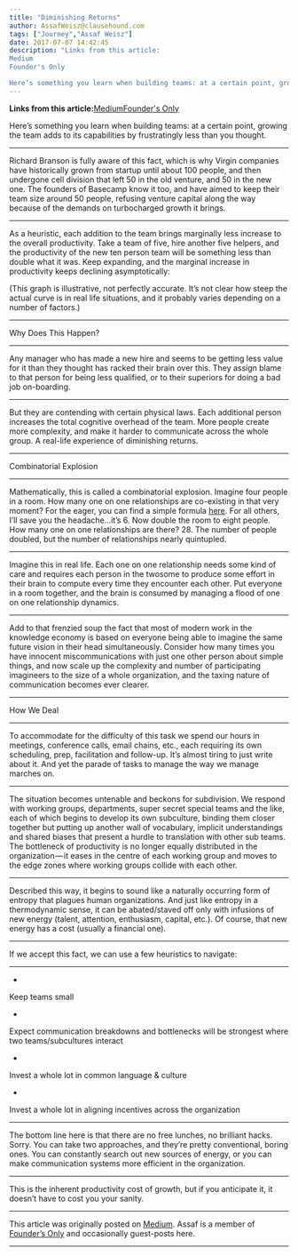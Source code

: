 ```yaml
---
title: "Diminishing Returns"
author: AssafWeisz@clausehound.com
tags: ["Journey","Assaf Weisz"]
date: 2017-07-07 14:42:45
description: "Links from this article:
Medium
Founder's Only

Here’s something you learn when building teams: at a certain point, growing the team adds to its capabilities by frustratingly less than you thought...."
---
```


**Links from this article:**[Medium](https://medium.com/@assafweisz/diminishing-returns-e924272e9e1)[Founder's Only](http://clausehound.com/founders-only/)

Here’s something you learn when building teams: at a certain point, growing the team adds to its capabilities by frustratingly less than you thought.
** **
Richard Branson is fully aware of this fact, which is why Virgin companies have historically grown from startup until about 100 people, and then undergone cell division that left 50 in the old venture, and 50 in the new one. The founders of Basecamp know it too, and have aimed to keep their team size around 50 people, refusing venture capital along the way because of the demands on turbocharged growth it brings.

 

** **
As a heuristic, each addition to the team brings marginally less increase to the overall productivity. Take a team of five, hire another five helpers, and the productivity of the new ten person team will be something less than double what it was. Keep expanding, and the marginal increase in productivity keeps declining asymptotically:

(This graph is illustrative, not perfectly accurate. It’s not clear how steep the actual curve is in real life situations, and it probably varies depending on a number of factors.)
** **
Why Does This Happen?
** **
Any manager who has made a new hire and seems to be getting less value for it than they thought has racked their brain over this. They assign blame to that person for being less qualified, or to their superiors for doing a bad job on-boarding.
** **
But they are contending with certain physical laws. Each additional person increases the total cognitive overhead of the team. More people create more complexity, and make it harder to communicate across the whole group. A real-life experience of diminishing returns.
** **
Combinatorial Explosion
** **
Mathematically, this is called a combinatorial explosion. Imagine four people in a room. How many one on one relationships are co-existing in that very moment? For the eager, you can find a simple formula [here](https://en.wikipedia.org/wiki/Combinatorial_explosion#Arithmetics). For all others, I’ll save you the headache…it’s 6. Now double the room to eight people. How many one on one relationships are there? 28. The number of people doubled, but the number of relationships nearly quintupled.
** **
Imagine this in real life. Each one on one relationship needs some kind of care and requires each person in the twosome to produce some effort in their brain to compute every time they encounter each other. Put everyone in a room together, and the brain is consumed by managing a flood of one on one relationship dynamics.
** **
Add to that frenzied soup the fact that most of modern work in the knowledge economy is based on everyone being able to imagine the same future vision in their head simultaneously. Consider how many times you have innocent miscommunications with just one other person about simple things, and now scale up the complexity and number of participating imagineers to the size of a whole organization, and the taxing nature of communication becomes ever clearer.
** **
How We Deal
** **
To accommodate for the difficulty of this task we spend our hours in meetings, conference calls, email chains, etc., each requiring its own scheduling, prep, facilitation and follow-up. It’s almost tiring to just write about it. And yet the parade of tasks to manage the way we manage marches on.
** **
The situation becomes untenable and beckons for subdivision. We respond with working groups, departments, super secret special teams and the like, each of which begins to develop its own subculture, binding them closer together but putting up another wall of vocabulary, implicit understandings and shared biases that present a hurdle to translation with other sub teams. The bottleneck of productivity is no longer equally distributed in the organization — it eases in the centre of each working group and moves to the edge zones where working groups collide with each other.

 

** **
Described this way, it begins to sound like a naturally occurring form of entropy that plagues human organizations. And just like entropy in a thermodynamic sense, it can be abated/staved off only with infusions of new energy (talent, attention, enthusiasm, capital, etc.). Of course, that new energy has a cost (usually a financial one). 
** **
If we accept this fact, we can use a few heuristics to navigate:
** **
- 
Keep teams small

- 
Expect communication breakdowns and bottlenecks will be strongest where two teams/subcultures interact

- 
Invest a whole lot in common language & culture

- 
Invest a whole lot in aligning incentives across the organization

** **
The bottom line here is that there are no free lunches, no brilliant hacks. Sorry. You can take two approaches, and they’re pretty conventional, boring ones. You can constantly search out new sources of energy, or you can make communication systems more efficient in the organization. 
** **
This is the inherent productivity cost of growth, but if you anticipate it, it doesn’t have to cost you your sanity. 
** **
This article was originally posted on [Medium](https://medium.com/@assafweisz/diminishing-returns-e924272e9e1).  Assaf is a member of [Founder’s Only](http://clausehound.com/founders-only) and occasionally guest-posts here.
** **